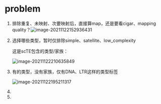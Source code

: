 # problem

1. 排除重复、未映射、次要映射后，直接算map，还是要看cigar、mapping quality？![image-20211122152936431](https://tva1.sinaimg.cn/large/008i3skNly1gwnymuq2r2j31cy0ken0x.jpg)

2. 选择哪些类型，暂时仅排除simple、satellite、low_complexity

   这是scTE包含的类型/家族：

   ![image-20211122210635849](https://tva1.sinaimg.cn/large/008i3skNly1gwo8dhn9wuj30x30u0q51.jpg)

3. 有的类型，没有家族，仅有DNA、LTR这样的类型标签

   ![image-20211122195211317](https://tva1.sinaimg.cn/large/008i3skNly1gwo683l6i6j311t00sglk.jpg)

4. 
5. 

